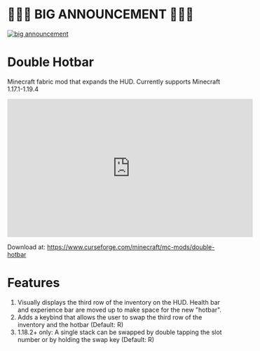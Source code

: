 # 🚨🚨🚨 BIG ANNOUNCEMENT 🚨🚨🚨
[![big announcement](https://i.imgur.com/X1XU46x.png)](https://www.youtube.com/watch?v=kEl_om1-2wA "big announcement")

# Double Hotbar
Minecraft fabric mod that expands the HUD.
Currently supports Minecraft 1.17.1-1.19.4

<iframe width="560" height="315"
src="https://www.youtube.com/watch?v=kEl_om1-2wA" 
frameborder="0" 
allow="accelerometer; autoplay; encrypted-media; gyroscope; picture-in-picture" 
allowfullscreen></iframe>

Download at: https://www.curseforge.com/minecraft/mc-mods/double-hotbar

# Features
1. Visually displays the third row of the inventory on the HUD. Health bar and experience bar are moved up to make space for the new "hotbar".
2. Adds a keybind that allows the user to swap the third row of the inventory and the hotbar (Default: R)
3. 1.18.2+ only: A single stack can be swapped by double tapping the slot number or by holding the swap key (Default: R)
